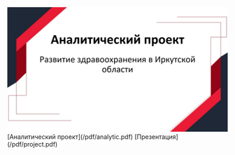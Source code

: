 

<img src="images/analytic project.jpg?raw=true"/>
[Аналитический проект](/pdf/analytic.pdf)
[Презентация](/pdf/project.pdf)




<!-- Remove above link if you don't want to attibute -->
